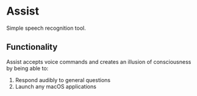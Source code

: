 # Assist

Simple speech recognition tool.

## Functionality

Assist accepts voice commands and creates an illusion of consciousness by being able to:

1. Respond audibly to general questions
2. Launch any macOS applications